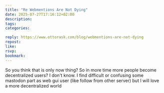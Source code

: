```yaml
---
title: "Re Webmentions Are Not Dying"
date: 2025-07-27T17:16:12+02:00
description:
tags:
categories:

reply: https://www.ottorask.com/blog/webmentions-are-not-dying
repost:
like:
rsvp:
bookmark:
---
```


So you think that is only now thing? So in more time more people become decentralized users? I don't know. I find difficult or confusing some mastodon part as web gui user (like follow from other server) but I will love a more decentralized world
